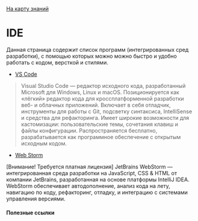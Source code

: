  <a href="https://github.com/js-machine/dashboard/blob/master/knowledge-map/MAP.md#basic">На карту знаний</a>
 
 # IDE

Данная страница содержит список программ (интегрированных сред разработки), с помощью которых можно можно быстро и удобно работать с кодом, версткой и стилями.
   
* [VS Code](https://code.visualstudio.com/  )

> Visual Studio Code — редактор исходного кода, разработанный Microsoft для Windows, Linux и macOS. Позиционируется как «лёгкий» редактор кода для кроссплатформенной разработки веб- и облачных приложений. Включает в себя отладчик, инструменты для работы с Git, подсветку синтаксиса, IntelliSense и средства для рефакторинга. Имеет широкие возможности для кастомизации: пользовательские темы, сочетания клавиш и файлы конфигурации. Распространяется бесплатно, разрабатывается как программное обеспечение с открытым исходным кодом.

* [Web Storm](https://www.jetbrains.com/student/)

> 
[Внимание! Требуется платная лицензия] 
JetBrains WebStorm — интегрированная среда разработки на JavaScript, CSS & HTML от компании JetBrains, разработанная на основе платформы IntelliJ IDEA. WebStorm обеспечивает автодополнение, анализ кода на лету, навигацию по коду, рефакторинг, отладку, и интеграцию с системами управления версиями.

#### Полезные ссылки

